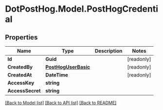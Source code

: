 # DotPostHog.Model.PostHogCredential

## Properties

Name | Type | Description | Notes
------------ | ------------- | ------------- | -------------
**Id** | **Guid** |  | [readonly] 
**CreatedBy** | [**PostHogUserBasic**](PostHogUserBasic.md) |  | [readonly] 
**CreatedAt** | **DateTime** |  | [readonly] 
**AccessKey** | **string** |  | 
**AccessSecret** | **string** |  | 

[[Back to Model list]](../README.md#documentation-for-models) [[Back to API list]](../README.md#documentation-for-api-endpoints) [[Back to README]](../README.md)

